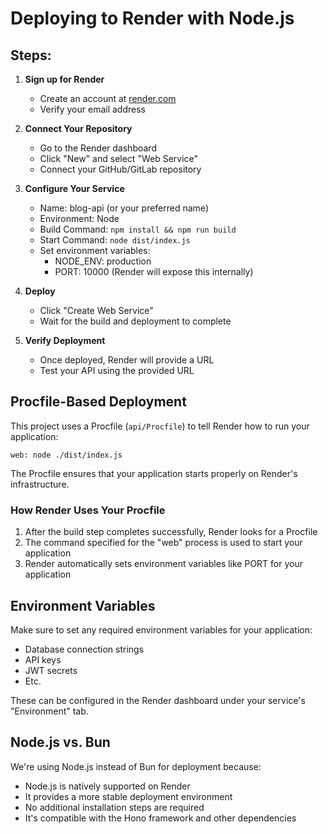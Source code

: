 # Deploying to Render with Node.js

## Steps:

1. **Sign up for Render**
   - Create an account at [render.com](https://render.com/)
   - Verify your email address

2. **Connect Your Repository**
   - Go to the Render dashboard
   - Click "New" and select "Web Service"
   - Connect your GitHub/GitLab repository

3. **Configure Your Service**
   - Name: blog-api (or your preferred name)
   - Environment: Node
   - Build Command: `npm install && npm run build`
   - Start Command: `node dist/index.js`
   - Set environment variables:
     - NODE_ENV: production
     - PORT: 10000 (Render will expose this internally)

4. **Deploy**
   - Click "Create Web Service"
   - Wait for the build and deployment to complete

5. **Verify Deployment**
   - Once deployed, Render will provide a URL
   - Test your API using the provided URL

## Procfile-Based Deployment

This project uses a Procfile (`api/Procfile`) to tell Render how to run your application:

```
web: node ./dist/index.js
```

The Procfile ensures that your application starts properly on Render's infrastructure.

### How Render Uses Your Procfile

1. After the build step completes successfully, Render looks for a Procfile
2. The command specified for the "web" process is used to start your application
3. Render automatically sets environment variables like PORT for your application

## Environment Variables

Make sure to set any required environment variables for your application:
- Database connection strings
- API keys
- JWT secrets
- Etc.

These can be configured in the Render dashboard under your service's "Environment" tab.

## Node.js vs. Bun

We're using Node.js instead of Bun for deployment because:
- Node.js is natively supported on Render
- It provides a more stable deployment environment
- No additional installation steps are required
- It's compatible with the Hono framework and other dependencies

